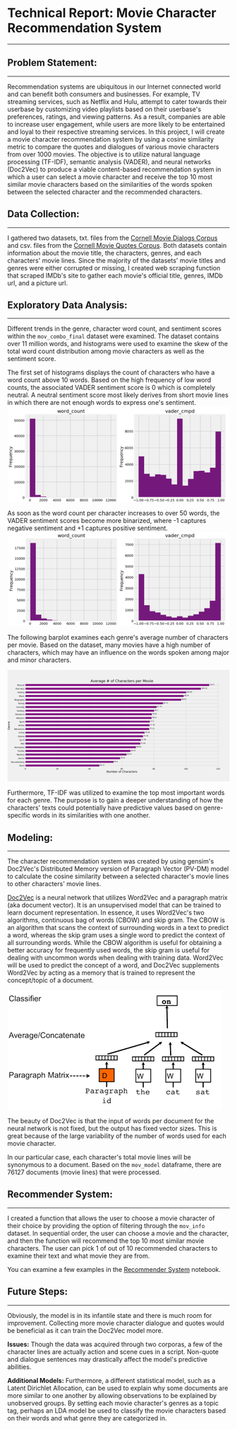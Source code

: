 # Technical Report: Movie Character Recommendation System
---

## Problem Statement:
---
Recommendation systems are ubiquitous in our Internet connected world and can benefit both consumers and businesses. For example, TV streaming services, such as Netflix and Hulu, attempt to cater towards their userbase by customizing video playlists based on their userbase's preferences, ratings, and viewing patterns. As a result, companies are able to increase user engagement, while users are more likely to be entertained and loyal to their respective streaming services. In this project, I will create a movie character recommendation system by using a cosine similarity metric to compare the quotes and dialogues of various movie characters from over 1000 movies. The objective is to utilize natural language processing (TF-IDF), semantic analysis (VADER), and neural networks (Doc2Vec) to produce a viable content-based recommendation system in which a user can select a movie character and receive the top 10 most similar movie characters based on the similarities of the words spoken between the selected character and the recommended characters.

## Data Collection:
---
I gathered two datasets, txt. files from the [Cornell Movie Dialogs Corpus](https://www.cs.cornell.edu/~cristian/Cornell_Movie-Dialogs_Corpus.html) and csv. files from the [Cornell Movie Quotes Corpus](http://www.cs.cornell.edu/~cristian/memorability.html). Both datasets contain information about the movie title, the characters, genres, and each characters' movie lines. Since the majority of the datasets' movie titles and genres were either corrupted or missing, I created web scraping function that scraped IMDb's site to gather each movie's official title, genres, IMDb url, and a picture url.

## Exploratory Data Analysis:
---
Different trends in the genre, character word count, and sentiment scores within the `mov_combo_final` dataset were examined. The dataset contains over 11 million words, and histograms were used to examine the skew of the total word count distribution among movie characters as well as the sentiment score.

The first set of histograms displays the count of characters who have a word count above 10 words. Based on the high frequency of low word counts, the associated VADER sentiment score is 0 which is completely neutral. A neutral sentiment score most likely derives from short movie lines in which there are not enough words to express one's sentiment.
![word_count_vader1](./plots/wcvc1.png)

As soon as the word count per character increases to over 50 words, the VADER sentiment scores become more binarized, where -1 captures negative sentiment and +1 captures positive sentiment. 
![word_count_vader2](./plots/wcvc2.png)

The following barplot examines each genre's average number of characters per movie. Based on the dataset, many movies have a high number of characters, which may have an influence on the words spoken among major and minor characters. 

![word_count_vader2](./plots/avg_character_per_movie.png)

Furthermore, TF-IDF was utilized to examine the top most important words for each genre. The purpose is to gain a deeper understanding of how the characters' texts could potentially have predictive values based on genre-specific words in its similarities with one another.

## Modeling:
---
The character recommendation system was created by using gensim's Doc2Vec's Distributed Memory version of Paragraph Vector (PV-DM) model to calculate the cosine similarity between a selected character's movie lines to other characters' movie lines.

[Doc2Vec](https://medium.com/scaleabout/a-gentle-introduction-to-doc2vec-db3e8c0cce5e) is a neural network that utilizes Word2Vec and a paragraph matrix (aka document vector). It is an unsupervised model that can be trained to learn document representation. In essence, it uses Word2Vec's two algorithms, continuous bag of words (CBOW) and skip gram. The CBOW is an algorithm that scans the context of surrounding words in a text to predict a word, whereas the skip gram uses a single word to predict the context of all surrounding words. While the CBOW algorithm is useful for obtaining a better accuracy for frequently used words, the skip gram is useful for dealing with uncommon words when dealing with training data. Word2Vec will be used to predict the concept of a word, and Doc2Vec supplements Word2Vec by acting as a memory that is trained to represent the concept/topic of a document.

![alt text](./photos/doc2vec_graph.png "Title")

The beauty of Doc2Vec is that the input of words per document for the neural network is not fixed, but the output has fixed vector sizes. This is great because of the large variability of the number of words used for each movie character.

In our particular case, each character's total movie lines will be synonymous to a document. Based on the `mov_model` dataframe, there are 76127 documents (movie lines) that were processed.

## Recommender System:
---
I created a function that allows the user to choose a movie character of their choice by providing the option of filtering through the `mov_info` dataset. In sequential order, the user can choose a movie and the character, and then the function will recommend the top 10 most similar movie characters. The user can pick 1 of out of 10 recommended characters to examine their text and what movie they are from.

You can examine a few examples in the [Recommender System](https://github.com/dansthemanwhosakid/capstone/blob/master/notebooks/05_Recommendation%20System.ipynb) notebook.

## Future Steps:
---
Obviously, the model is in its infantile state and there is much room for improvement. Collecting more movie character dialogue and quotes would be beneficial as it can train the Doc2Vec model more. 

**Issues:** Though the data was acquired through two corporas, a few of the character lines are actually action and scene cues in a script. Non-quote and dialogue sentences may drastically affect the model's predictive abilities. 

**Additional Models:** Furthermore, a different statistical model, such as a Latent Dirichlet Allocation, can be used to explain why some documents are more similar to one another by allowing observations to be explained by unobserved groups. By setting each movie character's genres as a topic tag, perhaps an LDA model be used to classify the movie characters based on their words and what genre they are categorized in.